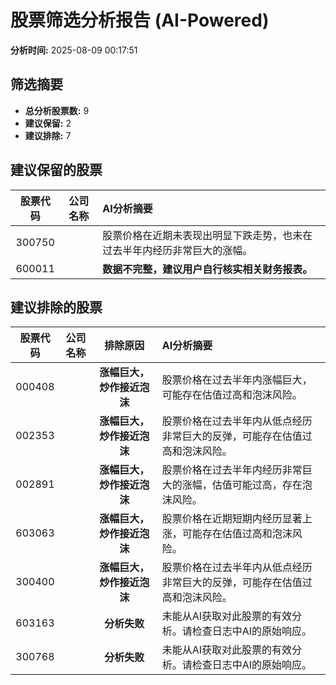 # 股票筛选分析报告 (AI-Powered)

**分析时间:** 2025-08-09 00:17:51

## 筛选摘要

- **总分析股票数:** 9
- **建议保留:** 2
- **建议排除:** 7

## 建议保留的股票

| 股票代码 | 公司名称 | AI分析摘要 |
|:---:|:---:|:---|
| 300750 |  | 股票价格在近期未表现出明显下跌走势，也未在过去半年内经历非常巨大的涨幅。 |
| 600011 |  | **数据不完整，建议用户自行核实相关财务报表。** |

## 建议排除的股票

| 股票代码 | 公司名称 | 排除原因 | AI分析摘要 |
|:---:|:---:|:---:|:---|
| 000408 |  | **涨幅巨大，炒作接近泡沫** | 股票价格在过去半年内涨幅巨大，可能存在估值过高和泡沫风险。 |
| 002353 |  | **涨幅巨大，炒作接近泡沫** | 股票价格在过去半年内从低点经历非常巨大的反弹，可能存在估值过高和泡沫风险。 |
| 002891 |  | **涨幅巨大，炒作接近泡沫** | 股票价格在过去半年内经历非常巨大的涨幅，估值可能过高，存在泡沫风险。 |
| 603063 |  | **涨幅巨大，炒作接近泡沫** | 股票价格在近期短期内经历显著上涨，可能存在估值过高和泡沫风险。 |
| 300400 |  | **涨幅巨大，炒作接近泡沫** | 股票价格在过去半年内从低点经历非常巨大的反弹，可能存在估值过高和泡沫风险。 |
| 603163 |  | **分析失败** | 未能从AI获取对此股票的有效分析。请检查日志中AI的原始响应。 |
| 300768 |  | **分析失败** | 未能从AI获取对此股票的有效分析。请检查日志中AI的原始响应。 |
